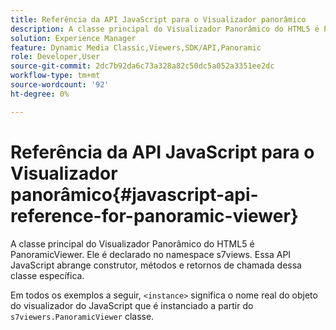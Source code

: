 ```yaml
---
title: Referência da API JavaScript para o Visualizador panorâmico
description: A classe principal do Visualizador Panorâmico do HTML5 é PanoramicViewer. Ele é declarado no namespace s7views. Essa API JavaScript abrange construtor, métodos e retornos de chamada dessa classe específica.
solution: Experience Manager
feature: Dynamic Media Classic,Viewers,SDK/API,Panoramic
role: Developer,User
source-git-commit: 2dc7b92da6c73a328a82c50dc5a052a3351ee2dc
workflow-type: tm+mt
source-wordcount: '92'
ht-degree: 0%

---
```


# Referência da API JavaScript para o Visualizador panorâmico{#javascript-api-reference-for-panoramic-viewer}

A classe principal do Visualizador Panorâmico do HTML5 é PanoramicViewer. Ele é declarado no namespace s7views. Essa API JavaScript abrange construtor, métodos e retornos de chamada dessa classe específica.

Em todos os exemplos a seguir, `<instance>` significa o nome real do objeto do visualizador do JavaScript que é instanciado a partir do `s7viewers.PanoramicViewer` classe.
